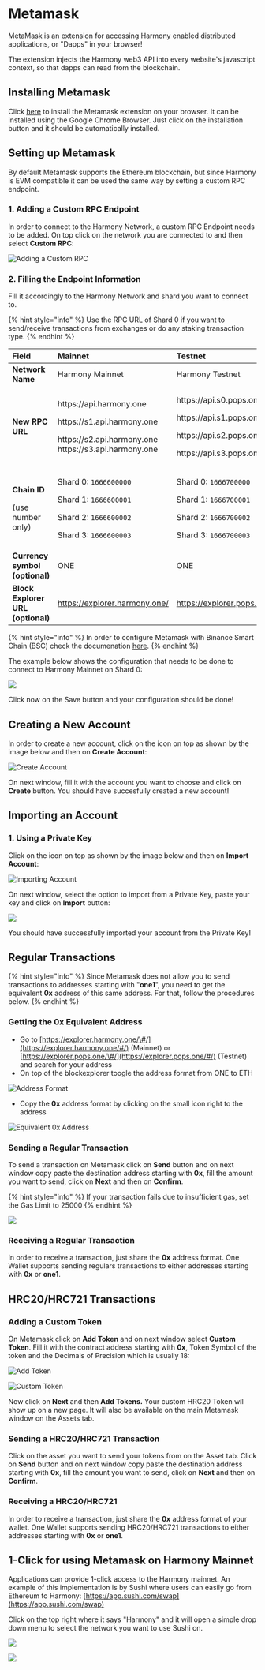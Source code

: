 # Metamask

MetaMask is an extension for accessing Harmony enabled distributed applications, or "Dapps" in your browser!

The extension injects the Harmony web3 API into every website's javascript context, so that dapps can read from the blockchain.

## Installing Metamask

Click [here](https://chrome.google.com/webstore/detail/metamask/nkbihfbeogaeaoehlefnkodbefgpgknn) to install the Metamask extension on your browser. It can be installed using the Google Chrome Browser. Just click on the installation button and it should be automatically installed.

## Setting up Metamask

By default Metamask supports the Ethereum blockchain, but since Harmony is EVM compatible it can be used the same way by setting a custom RPC endpoint.

### 1. Adding a Custom RPC Endpoint

In order to connect to the Harmony Network, a custom RPC Endpoint needs to be added. On top click on the network you are connected to and then select **Custom RPC**:

![Adding a Custom RPC](../../../.gitbook/assets/metamask_custom_rpc1.png)

### 2. Filling the Endpoint Information

Fill it accordingly to the Harmony Network and shard you want to connect to.

{% hint style="info" %}
Use the RPC URL of Shard 0 if you want to send/receive transactions from exchanges or do any staking transaction type.
{% endhint %}

<table>
  <thead>
    <tr>
      <th style="text-align:left">Field</th>
      <th style="text-align:left">Mainnet</th>
      <th style="text-align:left">Testnet</th>
    </tr>
  </thead>
  <tbody>
    <tr>
      <td style="text-align:left"><b>Network Name</b>
      </td>
      <td style="text-align:left">Harmony Mainnet</td>
      <td style="text-align:left">Harmony Testnet</td>
    </tr>
    <tr>
      <td style="text-align:left"><b>New RPC URL</b>
      </td>
      <td style="text-align:left">
        <p>https://api.harmony.one</p>
        <p>https://s1.api.harmony.one</p>
        <p>https://s2.api.harmony.one
          <br />https://s3.api.harmony.one</p>
      </td>
      <td style="text-align:left">
        <p>https://api.s0.pops.one</p>
        <p>https://api.s1.pops.one</p>
        <p>https://api.s2.pops.one</p>
        <p>https://api.s3.pops.one</p>
      </td>
    </tr>
    <tr>
      <td style="text-align:left">
        <p><b>Chain ID</b>
        </p>
        <p>(use number only)</p>
      </td>
      <td style="text-align:left">
        <p>Shard 0: <code>1666600000</code>
        </p>
        <p>Shard 1: <code>1666600001</code>
        </p>
        <p>Shard 2: <code>1666600002</code>
        </p>
        <p>Shard 3: <code>1666600003</code>
        </p>
      </td>
      <td style="text-align:left">
        <p>Shard 0: <code>1666700000</code>
        </p>
        <p>Shard 1: <code>1666700001</code>
        </p>
        <p>Shard 2: <code>1666700002</code>
        </p>
        <p>Shard 3: <code>1666700003</code>
        </p>
      </td>
    </tr>
    <tr>
      <td style="text-align:left"><b>Currency symbol (optional)</b>
      </td>
      <td style="text-align:left">ONE</td>
      <td style="text-align:left">ONE</td>
    </tr>
    <tr>
      <td style="text-align:left"><b>Block Explorer URL (optional)</b>
      </td>
      <td style="text-align:left"><a href="https://explorer.harmony.one/#/">https://explorer.harmony.one/</a>
      </td>
      <td style="text-align:left"><a href="https://explorer.pops.one/#/">https://explorer.pops.one/</a>
      </td>
    </tr>
  </tbody>
</table>

{% hint style="info" %}
In order to configure Metamask with Binance Smart Chain \(BSC\) check the documenation [here](https://docs.binance.org/smart-chain/wallet/metamask.html).
{% endhint %}

The example below shows the configuration that needs to be done to connect to Harmony Mainnet on Shard 0:

![](../../../.gitbook/assets/image%20%28294%29%20%281%29%20%282%29%20%282%29%20%281%29%20%282%29%20%282%29%20%282%29%20%282%29%20%282%29%20%282%29%20%282%29%20%281%29.png)

Click now on the Save button and your configuration should be done!

## Creating a New Account

In order to create a new account, click on the icon on top as shown by the image below and then on **Create Account**:

![Create Account](../../../.gitbook/assets/metamask_create_account1.png)

On next window, fill it with the account you want to choose and click on **Create** button. You should have succesfully created a new account!

## Importing an Account

### 1. Using a Private Key

Click on the icon on top as shown by the image below and then on **Import Account**:

![Importing Account](../../../.gitbook/assets/metamask_import_account1.png)

On next window, select the option to import from a Private Key, paste your key and click on **Import** button:

![](../../../.gitbook/assets/metamask_import_account2.png)

You should have successfully imported your account from the Private Key!

## Regular Transactions

{% hint style="info" %}
Since Metamask does not allow you to send transactions to addresses starting with "**one1**", you need to get the equivalent **0x** address of this same address. For that, follow the procedures below.
{% endhint %}

### Getting the 0x Equivalent Address

* Go to [https://explorer.harmony.one/\#/](https://explorer.harmony.one/#/) \(Mainnet\) or [https://explorer.pops.one/\#/](https://explorer.pops.one/#/) \(Testnet\) and search for your address
* On top of the blockexplorer toogle the address format from ONE to ETH

![Address Format](../../../.gitbook/assets/metamask_sending_transactions1.png)

* Copy the **0x** address format by clicking on the small icon right to the address

![Equivalent 0x Address](../../../.gitbook/assets/metamask_sending_transactions2.png)

### Sending a Regular Transaction

To send a transaction on Metamask click on **Send** button and on next window copy paste the destination address starting with **0x**, fill the amount you want to send, click on **Next** and then on **Confirm**.

{% hint style="info" %}
If your transaction fails due to insufficient gas, set the Gas Limit to 25000
{% endhint %}

![](../../../.gitbook/assets/image-2021-08-18-at-9.37.52-am.jpg)

### Receiving a Regular Transaction

In order to receive a transaction, just share the **0x** address format. One Wallet supports sending regulars transactions to either addresses starting with **0x** or **one1**.

## HRC20/HRC721 Transactions

### Adding a Custom Token

On Metamask click on **Add Token** and on next window select **Custom Token**. Fill it with the contract address starting with **0x**, Token Symbol of the token and the Decimals of Precision which is usually 18:

![Add Token](../../../.gitbook/assets/metamask_hrc20_account1.png)

![Custom Token](../../../.gitbook/assets/metamask_hrc20_account2.png)

Now click on **Next** and then **Add Tokens.** Your custom HRC20 Token will show up on a new page. It will also be available on the main Metamask window on the Assets tab.

### Sending a HRC20/HRC721 Transaction

Click on the asset you want to send your tokens from on the Asset tab. Click on **Send** button and on next window copy paste the destination address starting with **0x**, fill the amount you want to send, click on **Next** and then on **Confirm**.

### Receiving a HRC20/HRC721

In order to receive a transaction, just share the **0x** address format of your wallet. One Wallet supports sending HRC20/HRC721 transactions to either addresses starting with **0x** or **one1**.

## 1-Click for using Metamask on Harmony Mainnet

Applications can provide 1-click access to the Harmony mainnet. An example of this implementation is by Sushi where users can easily go from Ethereum to Harmony: [https://app.sushi.com/swap](https://app.sushi.com/swap)

Click on the top right where it says "Harmony" and it will open a simple drop down menu to select the network you want to use Sushi on.

![](../../../.gitbook/assets/image%20%281%29.png)

![](../../../.gitbook/assets/image%20%283%29.png)

